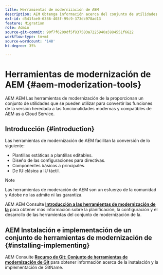 ```yaml
---
title: Herramientas de modernización de AEM
description: AEM Obtenga información acerca del conjunto de utilidades que se pueden utilizar para convertir las funciones heredadas de los informes a las funciones modernas y compatibles de AEM as a Cloud Service.
exl-id: d541fae0-6386-403f-99c9-373dc978ad13
feature: Migration
role: Admin
source-git-commit: 90f7f6209df5f837583a7225940a5984551f6622
workflow-type: tm+mt
source-wordcount: '148'
ht-degree: 35%

---
```


# Herramientas de modernización de AEM {#aem-moderization-tools}

AEM AEM Las herramientas de modernización de la proporcionan un conjunto de utilidades que se pueden utilizar para convertir las funciones de la versión heredada a las funcionalidades modernas y compatibles de AEM as a Cloud Service.


## Introducción {#introduction}

Las herramientas de modernización de AEM facilitan la conversión de lo siguiente:

* Plantillas estáticas a plantillas editables.
* Diseño de las configuraciones para directivas.
* Componentes básicos a principales.
* De IU clásica a IU táctil.

>[!NOTE]
>Las herramientas de moderación de AEM son un esfuerzo de la comunidad y Adobe no las admite ni las garantiza.

AEM AEM Consulte **[Introducción a las herramientas de modernización de la](https://opensource.adobe.com/aem-modernize-tools/)** para obtener más información sobre la planificación, la configuración y el desarrollo de las herramientas del conjunto de modernización de la.

## AEM Instalación e implementación de un conjunto de herramientas de modernización de {#installing-implementing}

AEM Consulte **[Recurso de Git: Conjunto de herramientas de modernización de Git](https://github.com/adobe/aem-modernize-tools)** para obtener información acerca de la instalación y la implementación de GitName.
